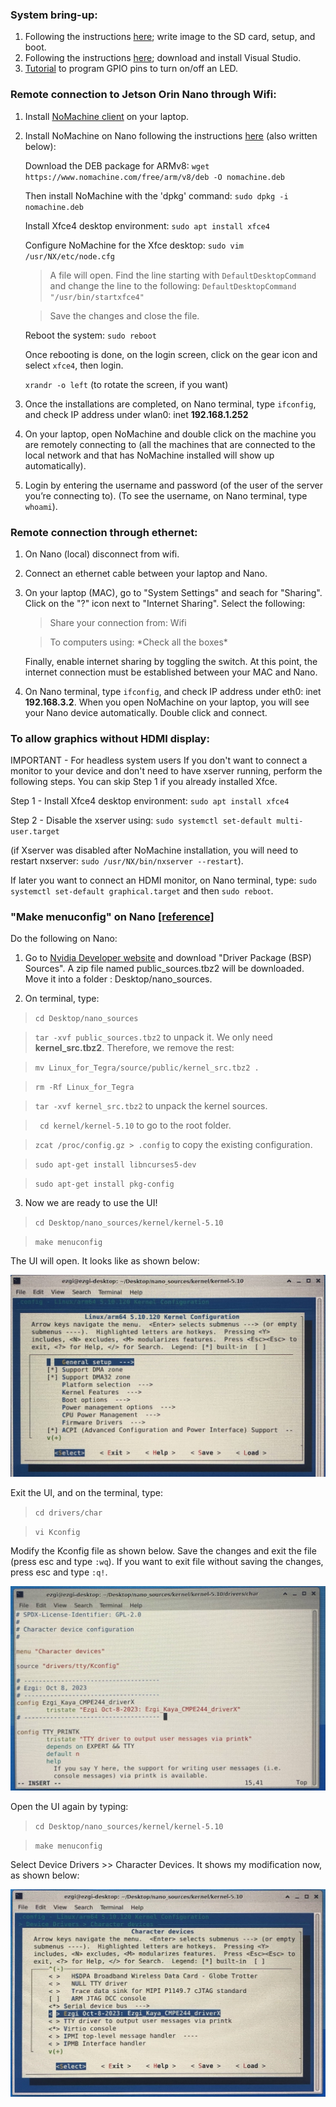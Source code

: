 ### System bring-up:
1. Following the instructions [here](https://developer.nvidia.com/embedded/learn/get-started-jetson-orin-nano-devkit#prepare); write image to the SD card, setup, and boot.
2. Following the instructions [here](https://www.youtube.com/watch?v=IbRmYCpF_ws); download and install Visual Studio.
3. [Tutorial](https://www.youtube.com/watch?v=JGMrDXCT_VM) to program GPIO pins to turn on/off an LED.

### Remote connection to Jetson Orin Nano through Wifi:
1. Install [NoMachine client](https://www.nomachine.com/product&p=NoMachine%20Enterprise%20Client) on your laptop.
2. Install NoMachine on Nano following the instructions [here](https://kb.nomachine.com/AR02R01074) (also written below):
   
   Download the DEB package for ARMv8: `wget https://www.nomachine.com/free/arm/v8/deb -O nomachine.deb`

   Then install NoMachine with the 'dpkg' command: `sudo dpkg -i nomachine.deb`

   Install Xfce4 desktop environment: `sudo apt install xfce4`  

   Configure NoMachine for the Xfce desktop: `sudo vim /usr/NX/etc/node.cfg`

      > A file will open. Find the line starting with `DefaultDesktopCommand` and change the line to the following: `DefaultDesktopCommand "/usr/bin/startxfce4"`
      
      > Save the changes and close the file.

   Reboot the system: `sudo reboot`

   Once rebooting is done, on the login screen, click on the gear icon and select `xfce4`, then login.

   `xrandr -o left` (to rotate the screen, if you want)


4. Once the installations are completed, on Nano terminal, type `ifconfig`, and check IP address under wlan0: inet **192.168.1.252**

5. On your laptop, open NoMachine and double click on the machine you are remotely connecting to (all the machines that are connected to the local network and that has NoMachine installed will show up automatically).
   

6. Login by entering the username and password (of the user of the server you’re connecting to). (To see the username, on Nano terminal, type `whoami`).


### Remote connection through ethernet:

1. On Nano (local) disconnect from wifi.
2. Connect an ethernet cable between your laptop and Nano.
3. On your laptop (MAC), go to "System Settings" and seach for "Sharing". 
   Click on the "?" icon next to "Internet Sharing". Select the following:
   
   > Share your connection from: Wifi
   
   > To computers using: \*Check all the boxes\*

   Finally, enable internet sharing by toggling the switch. At this point, the internet connection must be established between your MAC and Nano.

4. On Nano terminal, type `ifconfig`, and check IP address under eth0: inet  **192.168.3.2**. When you open NoMachine on your laptop, you will see your Nano device automatically. Double click and connect.

### To allow graphics without HDMI display:

IMPORTANT - For headless system users
If you don't want to connect a monitor to your device and don't need to have xserver running, perform the following steps. You can skip Step 1 if you already installed Xfce.

Step 1 -  Install Xfce4 desktop environment:
`sudo apt install xfce4`

Step 2 - Disable the xserver using:
`sudo systemctl set-default multi-user.target`

(if Xserver was disabled after NoMachine installation, you will need to restart nxserver: `sudo /usr/NX/bin/nxserver --restart`).

If later you want to connect an HDMI monitor, on Nano terminal, type: `sudo systemctl set-default graphical.target` and then `sudo reboot`.

### "Make menuconfig" on Nano [[reference]](https://www.youtube.com/watch?v=ttSy14bQKCE)

Do the following on Nano:
1. Go to [Nvidia Developer website](https://developer.nvidia.com/embedded/jetson-linux) and download "Driver Package (BSP) Sources".
   A zip file named public_sources.tbz2 will be downloaded. Move it into a folder : Desktop/nano_sources.
   
2. On terminal, type:
   
> `cd Desktop/nano_sources`

> `tar -xvf public_sources.tbz2` to unpack it. We only need **kernel_src.tbz2**. Therefore, we remove the rest:

> `mv Linux_for_Tegra/source/public/kernel_src.tbz2 .`

> `rm -Rf Linux_for_Tegra`

> `tar -xvf kernel_src.tbz2` to unpack the kernel sources.

> ` cd kernel/kernel-5.10` to go to the root folder.

> `zcat /proc/config.gz > .config` to copy the existing configuration.

> `sudo apt-get install libncurses5-dev`

> `sudo apt-get install pkg-config`

3. Now we are ready to use the UI!
  
> `cd Desktop/nano_sources/kernel/kernel-5.10`

> `make menuconfig`

The UI will open. It looks like as shown below:

![figure1](https://github.com/Ezgii/Jetson-Orin-Nano/blob/main/Figures/UI.jpeg)


Exit the UI, and on the terminal, type:

> `cd drivers/char`

> `vi Kconfig`

Modify the Kconfig file as shown below. Save the changes and exit the file (press esc and type `:wq`). 
If you want to exit file without saving the changes, press esc and type `:q!`.

![figure2](https://github.com/Ezgii/Jetson-Orin-Nano/blob/main/Figures/Kconfig_edit.jpeg)

Open the UI again by typing:

> `cd Desktop/nano_sources/kernel/kernel-5.10`

> `make menuconfig`

Select Device Drivers >> Character Devices. It shows my modification now, as shown below:

![figure3](https://github.com/Ezgii/Jetson-Orin-Nano/blob/main/Figures/UI_edited.jpeg)



   
